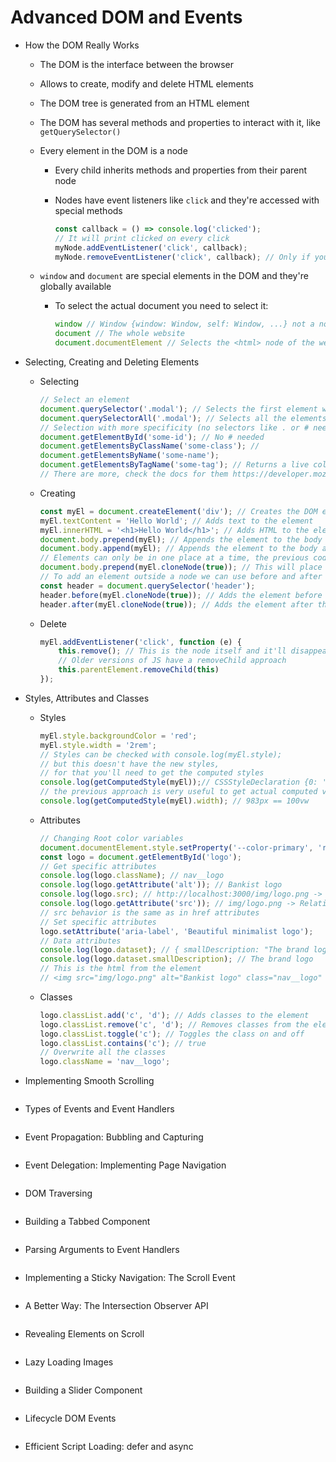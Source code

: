 # Advanced DOM and Events

-   How the DOM Really Works

    -   The DOM is the interface between the browser
    -   Allows to create, modify and delete HTML elements
    -   The DOM tree is generated from an HTML element
    -   The DOM has several methods and properties to interact with it, like `getQuerySelector()`
    -   Every element in the DOM is a node

        -   Every child inherits methods and properties from their parent node
        -   Nodes have event listeners like `click` and they're accessed with special methods

            ```JavaScript
            const callback = () => console.log('clicked');
            // It will print clicked on every click
            myNode.addEventListener('click', callback);
            myNode.removeEventListener('click', callback); // Only if you need to remove the listener
            ```

    -   `window` and `document` are special elements in the DOM and they're globally available

        -   To select the actual document you need to select it:

            ```JavaScript
            window // Window {window: Window, self: Window, ...} not a node
            document // The whole website
            document.documentElement // Selects the <html> node of the website
            ```

-   Selecting, Creating and Deleting Elements

    -   Selecting

        ```JavaScript
        // Select an element
        document.querySelector('.modal'); // Selects the first element with modal class
        document.querySelectorAll('.modal'); // Selects all the elements with modal class
        // Selection with more specificity (no selectors like . or # needed)
        document.getElementById('some-id'); // No # needed
        document.getElementsByClassName('some-class'); //
        document.getElementsByName('some-name');
        document.getElementsByTagName('some-tag'); // Returns a live collection
        // There are more, check the docs for them https://developer.mozilla.org/docs/Web/API/Document
        ```

    -   Creating

        ```JavaScript
        const myEl = document.createElement('div'); // Creates the DOM element
        myEl.textContent = 'Hello World'; // Adds text to the element
        myEl.innerHTML = '<h1>Hello World</h1>'; // Adds HTML to the element
        document.body.prepend(myEl); // Appends the element to the body before the other children
        document.body.append(myEl); // Appends the element to the body after the other children
        // Elements can only be in one place at a time, the previous code will only reflect the append
        document.body.prepend(myEl.cloneNode(true)); // This will place the prepend correctly
        // To add an element outside a node we can use before and after
        const header = document.querySelector('header');
        header.before(myEl.cloneNode(true)); // Adds the element before the node
        header.after(myEl.cloneNode(true)); // Adds the element after the node
        ```

    -   Delete

        ```JavaScript
        myEl.addEventListener('click', function (e) {
            this.remove(); // This is the node itself and it'll disappear when the user clicks on it
            // Older versions of JS have a removeChild approach
            this.parentElement.removeChild(this)
        });
        ```

-   Styles, Attributes and Classes

    -   Styles

        ```JavaScript
        myEl.style.backgroundColor = 'red';
        myEl.style.width = '2rem';
        // Styles can be checked with console.log(myEl.style);
        // but this doesn't have the new styles,
        // for that you'll need to get the computed styles
        console.log(getComputedStyle(myEl));// CSSStyleDeclaration {0: 'accent-color', ...}
        // the previous approach is very useful to get actual computed values like width, or height
        console.log(getComputedStyle(myEl).width); // 983px == 100vw
        ```

    -   Attributes

        ```JavaScript
        // Changing Root color variables
        document.documentElement.style.setProperty('--color-primary', 'red');
        const logo = document.getElementById('logo');
        // Get specific attributes
        console.log(logo.className); // nav__logo
        console.log(logo.getAttribute('alt')); // Bankist logo
        console.log(logo.src); // http://localhost:3000/img/logo.png -> Absolute path
        console.log(logo.getAttribute('src')); // img/logo.png -> Relative as in the element prop
        // src behavior is the same as in href attributes
        // Set specific attributes
        logo.setAttribute('aria-label', 'Beautiful minimalist logo');
        // Data attributes
        console.log(logo.dataset); // { smallDescription: "The brand logo" }
        console.log(logo.dataset.smallDescription); // The brand logo
        // This is the html from the element
        // <img src="img/logo.png" alt="Bankist logo" class="nav__logo" id="logo" data-small-description="The brand logo" />
        ```

    -   Classes

        ```JavaScript
        logo.classList.add('c', 'd'); // Adds classes to the element
        logo.classList.remove('c', 'd'); // Removes classes from the element
        logo.classList.toggle('c'); // Toggles the class on and off
        logo.classList.contains('c'); // true
        // Overwrite all the classes
        logo.className = 'nav__logo';
        ```

-   Implementing Smooth Scrolling

    ```JavaScript

    ```

-   Types of Events and Event Handlers

    ```JavaScript

    ```

-   Event Propagation: Bubbling and Capturing

    ```JavaScript

    ```

-   Event Delegation: Implementing Page Navigation

    ```JavaScript

    ```

-   DOM Traversing

    ```JavaScript

    ```

-   Building a Tabbed Component

    ```JavaScript

    ```

-   Parsing Arguments to Event Handlers

    ```JavaScript

    ```

-   Implementing a Sticky Navigation: The Scroll Event

    ```JavaScript

    ```

-   A Better Way: The Intersection Observer API

    ```JavaScript

    ```

-   Revealing Elements on Scroll

    ```JavaScript

    ```

-   Lazy Loading Images

    ```JavaScript

    ```

-   Building a Slider Component

    ```JavaScript

    ```

-   Lifecycle DOM Events

    ```JavaScript

    ```

-   Efficient Script Loading: defer and async

    ```JavaScript

    ```
